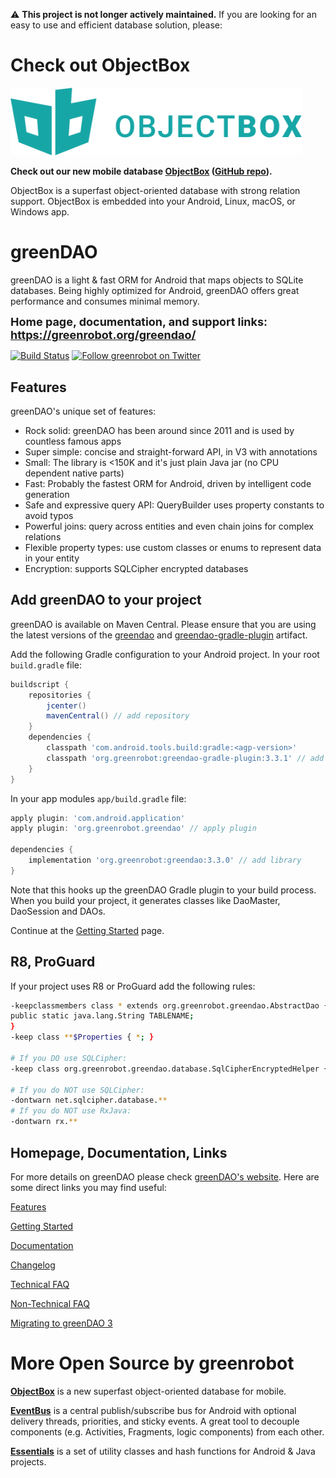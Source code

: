 ⚠️ **This project is not longer actively maintained.** If you are looking for an easy to use and efficient database solution,
please:

Check out ObjectBox
===================

<a href="https://objectbox.io/"><img width="466" src="https://github.com/greenrobot/greenDAO/raw/master/images/objectbox-logo.png"></a>

**Check out our new mobile database [ObjectBox](https://objectbox.io/) ([GitHub repo](https://github.com/objectbox/objectbox-java)).**

ObjectBox is a superfast object-oriented database with strong relation support. ObjectBox is embedded into your Android, Linux, macOS, or Windows app. 

greenDAO
========
greenDAO is a light & fast ORM for Android that maps objects to SQLite databases. Being highly optimized for Android, greenDAO offers great performance and consumes minimal memory.

**<font size="+1">Home page, documentation, and support links: https://greenrobot.org/greendao/</font>**

[![Build Status](https://travis-ci.org/greenrobot/greenDAO.svg?branch=master)](https://travis-ci.org/greenrobot/greenDAO)
[![Follow greenrobot on Twitter](https://img.shields.io/twitter/follow/greenrobot_de.svg?style=flat-square&logo=twitter)](https://twitter.com/greenrobot_de)

Features
--------
greenDAO's unique set of features:

* Rock solid: greenDAO has been around since 2011 and is used by countless famous apps
* Super simple: concise and straight-forward API, in V3 with annotations
* Small: The library is <150K and it's just plain Java jar (no CPU dependent native parts)
* Fast: Probably the fastest ORM for Android, driven by intelligent code generation
* Safe and expressive query API: QueryBuilder uses property constants to avoid typos
* Powerful joins: query across entities and even chain joins for complex relations
* Flexible property types: use custom classes or enums to represent data in your entity
* Encryption: supports SQLCipher encrypted databases

Add greenDAO to your project
----------------------------
greenDAO is available on Maven Central. Please ensure that you are using the latest versions of the [greendao](https://search.maven.org/search?q=g:org.greenrobot%20AND%20a:greendao) and [greendao-gradle-plugin](https://search.maven.org/search?q=g:org.greenrobot%20AND%20a:greendao-gradle-plugin) artifact.

Add the following Gradle configuration to your Android project. In your root `build.gradle` file:
```groovy
buildscript {
    repositories {
        jcenter()
        mavenCentral() // add repository
    }
    dependencies {
        classpath 'com.android.tools.build:gradle:<agp-version>'
        classpath 'org.greenrobot:greendao-gradle-plugin:3.3.1' // add plugin
    }
}
```
In your app modules `app/build.gradle` file:
```groovy
apply plugin: 'com.android.application'
apply plugin: 'org.greenrobot.greendao' // apply plugin
 
dependencies {
    implementation 'org.greenrobot:greendao:3.3.0' // add library
}
```

Note that this hooks up the greenDAO Gradle plugin to your build process. When you build your project, it generates classes like DaoMaster, DaoSession and DAOs.

Continue at the [Getting Started](https://greenrobot.org/greendao/documentation/how-to-get-started/) page.

R8, ProGuard
------------

If your project uses R8 or ProGuard add the following rules:

```bash
-keepclassmembers class * extends org.greenrobot.greendao.AbstractDao {
public static java.lang.String TABLENAME;
}
-keep class **$Properties { *; }

# If you DO use SQLCipher:
-keep class org.greenrobot.greendao.database.SqlCipherEncryptedHelper { *; }

# If you do NOT use SQLCipher:
-dontwarn net.sqlcipher.database.**
# If you do NOT use RxJava:
-dontwarn rx.**
```

Homepage, Documentation, Links
------------------------------
For more details on greenDAO please check [greenDAO's website](https://greenrobot.org/greendao). Here are some direct links you may find useful:

[Features](https://greenrobot.org/greendao/features/)

[Getting Started](https://greenrobot.org/greendao/documentation/how-to-get-started/)

[Documentation](https://greenrobot.org/greendao/documentation/)

[Changelog](https://greenrobot.org/greendao/changelog/)

[Technical FAQ](https://greenrobot.org/greendao/documentation/technical-faq/)

[Non-Technical FAQ](https://greenrobot.org/greendao/documentation/faq/)

[Migrating to greenDAO 3](https://greenrobot.org/greendao/documentation/updating-to-greendao-3-and-annotations/)

More Open Source by greenrobot
==============================
[__ObjectBox__](https://github.com/objectbox/objectbox-java) is a new superfast object-oriented database for mobile.

[__EventBus__](https://github.com/greenrobot/EventBus) is a central publish/subscribe bus for Android with optional delivery threads, priorities, and sticky events. A great tool to decouple components (e.g. Activities, Fragments, logic components) from each other.

[__Essentials__](https://github.com/greenrobot/essentials) is a set of utility classes and hash functions for Android & Java projects.
